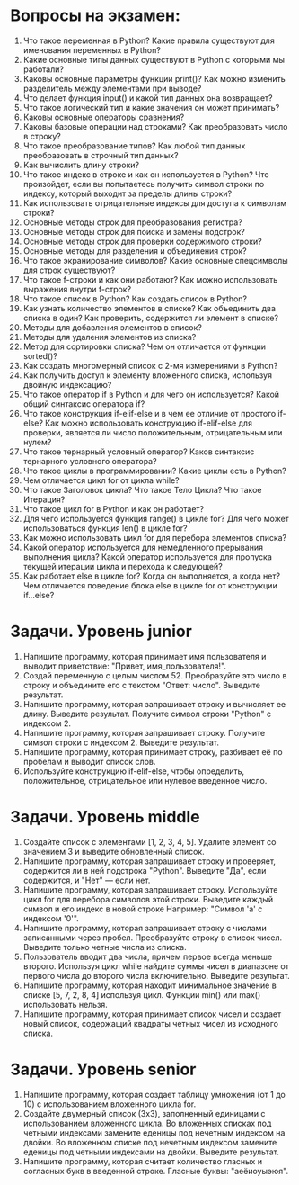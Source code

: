 # Вопросы на экзамен:
1. Что такое переменная в Python? Какие правила существуют для именования переменных в Python?
2. Какие основные типы данных существуют в Python с которыми мы работали?
3. Каковы основные параметры функции print()? Как можно изменить разделитель между элементами при выводе?
4. Что делает функция input() и какой тип данных она возвращает?
5. Что такое логический тип и какие значения он может принимать?
6. Каковы основные операторы сравнения?
7. Каковы базовые операции над строками? Как преобразовать число в строку?
8. Что такое преобразование типов? Как любой тип данных преобразовать в строчный тип данных?
9. Как вычислить длину строки?
10. Что такое индекс в строке и как он используется в Python? Что произойдет, если вы попытаетесь получить символ строки по индексу, который выходит за пределы длины строки?
11. Как использовать отрицательные индексы для доступа к символам строки?
12. Основные методы строк для преобразования регистра?
13. Основные методы строк для поиска и замены подстрок?
14. Основные методы строк для проверки содержимого строки?
15. Основные методы для разделения и объединения строк?
16. Что такое экранирование символов? Какие основные спецсимволы для строк существуют?
17. Что такое f-строки и как они работают? Как можно использовать выражения внутри f-строк?
18. Что такое список в Python? Как создать список в Python?
19. Как узнать количество элементов в списке? Как объединить два списка в один? Как проверить, содержится ли элемент в списке?
20. Методы для добавления элементов в список?
21. Методы для удаления элементов из списка?
22. Метод для сортировки списка? Чем он отличается от функции sorted()?
23. Как создать многомерный список с 2-мя измерениями в Python?
24. Как получить доступ к элементу вложенного списка, используя двойную индексацию?
25. Что такое оператор if в Python и для чего он используется? Какой общий синтаксис оператора if?
26. Что такое конструкция if-elif-else и в чем ее отличие от простого if-else? Как можно использовать конструкцию if-elif-else для проверки, является ли число положительным, отрицательным или нулем?
27. Что такое тернарный условный оператор? Каков синтаксис тернарного условного оператора?
28. Что такое циклы в программировании? Какие циклы есть в Python?
29. Чем отличается цикл for от цикла while?
30. Что такое Заголовок цикла? Что такое Тело Цикла? Что такое Итерация?
31. Что такое цикл for в Python и как он работает?
32. Для чего используется функция range() в цикле for? Для чего может использоваться функция len() в цикле for?
33. Как можно использовать цикл for для перебора элементов списка?
34. Какой оператор используется для немедленного прерывания выполнения цикла? Какой оператор используется для пропуска текущей итерации цикла и перехода к следующей?
35. Как работает else в цикле for? Когда он выполняется, а когда нет? Чем отличается поведение блока else в цикле for от конструкции if...else?

# Задачи. Уровень junior
1. Напишите программу, которая принимает имя пользователя и выводит приветствие: "Привет, имя_пользователя!".
2. Создай переменную с целым числом 52. Преобразуйте это число в строку и объедините его с текстом "Ответ: число". Выведите результат.
3. Напишите программу, которая запрашивает строку и вычисляет ее длину. Выведите результат. Получите символ строки "Python" с индексом 2.
4. Напишите программу, которая запрашивает строку. Получите символ строки с индексом 2. Выведите результат.
5. Напишите программу, которая принимает строку, разбивает её по пробелам и выводит список слов.
6. Используйте конструкцию if-elif-else, чтобы определить, положительное, отрицательное или нулевое введенное число.

# Задачи. Уровень middle
1. Создайте список с элементами [1, 2, 3, 4, 5]. Удалите элемент со значением 3 и выведите обновленный список.
2. Напишите программу, которая запрашивает строку и проверяет, содержится ли в ней подстрока "Python". Выведите "Да", если содержится, и "Нет" — если нет.
3. Напишите программу, которая запрашивает строку. Используйте цикл for для перебора символов этой строки. Выведите каждый символ и его индекс в новой строке Например: "Символ 'a' с индексом '0'".
4. Напишите программу, которая запрашивает строку с числами записанными через пробел. Преобразуйте строку в список чисел. Выведите только четные числа из списка.
5. Пользователь вводит два числа, причем первое всегда меньше второго. Используя цикл while найдите суммы чисел в диапазоне от первого числа до второго числа включительно. Выведите результат.
6. Напишите программу, которая находит минимальное значение в списке [5, 7, 2, 8, 4] используя цикл. Функции min() или max() использовать нельзя.
7. Напишите программу, которая принимает список чисел и создает новый список, содержащий квадраты четных чисел из исходного списка.

# Задачи. Уровень senior
1. Напишите программу, которая создает таблицу умножения (от 1 до 10) с использованием вложенного цикла for.
2. Создайте двумерный список (3x3), заполненный единицами с использованием вложенного цикла. Во вложенных списках под четными индексами замените еденицы под нечетным индексом на двойки. Во вложенном списке под нечетным индексом замените еденицы под четными индексами на двойки. Выведите результат.
3. Напишите программу, которая считает количество гласных и согласных букв в введенной строке. Гласные буквы: "аеёиоуыэюя".